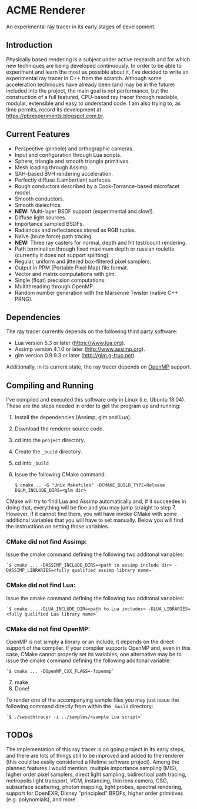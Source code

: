 # ACME Renderer

An experimental ray tracer in its early stages of development.

## Introduction

Physically based rendering is a subject under active research and for which new techniques are being developed continuously. In order to be able to experiment and learn the most as possible about it, I've decided to write an experimental ray tracer in C++ from the scratch. Although some acceleration techniques have already been (and may be in the future) included into the project, the main goal is not performance, but the construction of a full featured, CPU-based ray tracer through readable, modular, extensible and easy to understand code.
I am also trying to, as time permits, record its development at https://pbrexperiments.blogspot.com.br. 

## Current Features

- Perspective (pinhole) and orthographic cameras.
- Input and configuration through Lua scripts.
- Sphere, triangle and smooth triangle primitives.
- Mesh loading through Assimp.
- SAH-based BVH rendering acceleration.
- Perfectly diffuse (Lambertian) surfaces.
- Rough conductors described by a Cook-Torrance-based microfacet model.
- Smooth conductors.
- Smooth dielectrics.
- **NEW:** Multi-layer BSDF support (experimental and slow!).
- Diffuse light sources.
- Importance sampled BSDFs.
- Radiances and reflectances stored as RGB tuples.
- Naïve (brute force) path tracing.
- **NEW:** Three ray casters for normal, depth and hit test/count rendering.
- Path termination through fixed maximum depth or russian roulette (currently it does not support splitting).
- Regular, uniform and jittered box-filtered pixel samplers.
- Output in PPM (Portable Pixel Map) file format.
- Vector and matrix computations with glm.
- Single (float) precision computations.
- Multithreading through OpenMP.
- Random number generation with the Marsenne Twister (native C++ PRNG).

## Dependencies

The ray tracer currently depends on the following third party software:

- Lua version 5.3 or later (https://www.lua.org).
- Assimp version 4.1.0 or later (http://www.assimp.org).
- glm version 0.9.9.3 or later (http://glm.g-truc.net).

Additionally, in its current state, the ray tracer depends on [OpenMP](https://www.openmp.org) support. 

## Compiling and Running

I've compiled and executed this software only in Linux (i.e. Ubuntu 18.04). These are the steps needed in order to get the program up and running:

1. Install the dependencies (Assimp, glm and Lua).
2. Download the renderer source code.
3. cd into the `project` directory.
4. Create the `_build` directory.
5. cd into `_build`
6. Issue the following CMake command:

    `$ cmake .. -G "Unix Makefiles" -DCMAKE_BUILD_TYPE=Release DGLM_INCLUDE_DIRS=<glm dir>`

CMake will try to find Lua and Assimp automatically and, if it succeedes in doing that, everything will be fine and you may jump straight to step 7. However, if it cannot find them, you will have invoke CMake with some additional variables that you will have to set manually. Below you will find the instructions on setting those variables.

### CMake did not find Assimp:

Issue the cmake command defining the following two additonal variables:

    `$ cmake ... -DASSIMP_INCLUDE_DIRS=<path to assimp include dir> -DASSIMP_LIBRARIES=<fully qualified assimp library name>`

### CMake did not find Lua:

Issue the cmake command defining the following two additonal variables:

    `$ cmake ... -DLUA_INCLUDE_DIR=<path to Lua includes> -DLUA_LIBRARIES=<fully qualified Lua library name>`

### CMake did not find OpenMP:

OpenMP is not simply a library or an include, it depends on the direct support of the compiler. If your compiler supports OpenMP and, even in this case, CMake cannot properly set its variables, one alternative may be to issue the cmake command defining the following additonal variable:

    `$ cmake ... -DOpenMP_CXX_FLAGS=-fopenmp`

7. make
8. Done!

To render one of the accompanying sample files you may just issue the following command directly from within the `_build` directory:

    `$ ./swpathtracer -i ../samples/<sample Lua script>`

## TODOs

The implementation of this ray tracer is on going project in its early steps, and there are lots of things still to be improved and added to the renderer (this could be easily considered a lifetime software project). Among the planned features I would mention: multiple importance sampling (MIS), higher order pixel samplers, direct light sampling, bidirectioal path tracing, metropolis light transport, VCM, instancing, thin lens camera, CSG, subsurface scattering, photon mapping, light probes, spectral rendering, support for OpenEXR, Disney "principled" BRDFs, higher order primitives (e.g. polynomials), and more.
